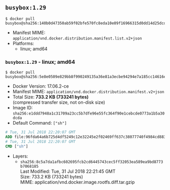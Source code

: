 ## `busybox:1.29`

```console
$ docker pull busybox@sha256:140b0d47350ab59f02bfe570fc8eda10e09f16966315d0dd14d25dcd23effdd9
```

-	Manifest MIME: `application/vnd.docker.distribution.manifest.list.v2+json`
-	Platforms:
	-	linux; amd64

### `busybox:1.29` - linux; amd64

```console
$ docker pull busybox@sha256:5e8e0509e829bb8f990249135a36e81a3ecbe94294e7a185cc14616e5fad96bd
```

-	Docker Version: 17.06.2-ce
-	Manifest MIME: `application/vnd.docker.distribution.manifest.v2+json`
-	Total Size: **733.2 KB (733241 bytes)**  
	(compressed transfer size, not on-disk size)
-	Image ID: `sha256:e1ddd7948a1c31709a23cc5b7dfe96e55fc364f90e1cebcde0773a1b5a30dcda`
-	Default Command: `["sh"]`

```dockerfile
# Tue, 31 Jul 2018 22:20:07 GMT
ADD file:96fda64a6b725d4df5249c12e32245e2f02469ff637c38077740f4984cd883dd in / 
# Tue, 31 Jul 2018 22:20:07 GMT
CMD ["sh"]
```

-	Layers:
	-	`sha256:8c5a7da1afbc602695fcb2cd6445743cec5ff32053ea589ea9bd8773b7068185`  
		Last Modified: Tue, 31 Jul 2018 22:21:45 GMT  
		Size: 733.2 KB (733241 bytes)  
		MIME: application/vnd.docker.image.rootfs.diff.tar.gzip
